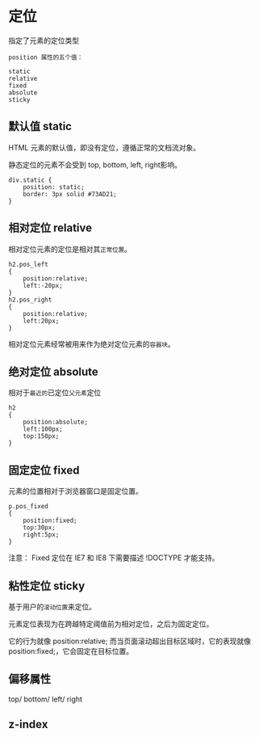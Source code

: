 # 定位
指定了元素的定位类型

```
position 属性的五个值：

static
relative
fixed
absolute
sticky
```

## 默认值 static

HTML 元素的默认值，即没有定位，遵循正常的文档流对象。

静态定位的元素不会受到 top, bottom, left, right影响。

```
div.static {
    position: static;
    border: 3px solid #73AD21;
}

```


## 相对定位 relative
相对定位元素的定位是相对其`正常位置`。
```
h2.pos_left
{
    position:relative;
    left:-20px;
}
h2.pos_right
{
    position:relative;
    left:20px;
}

```
相对定位元素经常被用来作为绝对定位元素的`容器块`。

## 绝对定位 absolute
相对于`最近的`已定位`父元素`定位

```
h2
{
    position:absolute;
    left:100px;
    top:150px;
}

```

## 固定定位 fixed
元素的位置相对于浏览器窗口是固定位置。
```
p.pos_fixed
{
    position:fixed;
    top:30px;
    right:5px;
}

```

注意： Fixed 定位在 IE7 和 IE8 下需要描述 !DOCTYPE 才能支持。

## 粘性定位 sticky

基于用户的`滚动位置`来定位。 

元素定位表现为在跨越特定阈值前为相对定位，之后为固定定位。  

它的行为就像 position:relative; 而当页面滚动超出目标区域时，它的表现就像 position:fixed;，它会固定在目标位置。

## 偏移属性
top/ bottom/ left/ right






## z-index




